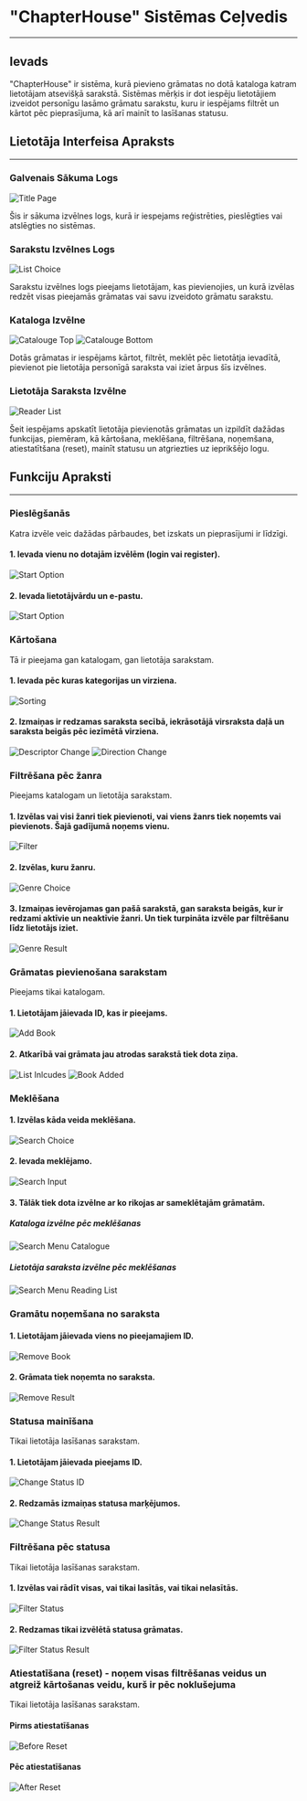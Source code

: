 # "ChapterHouse" Sistēmas Ceļvedis
----
## Ievads

"ChapterHouse" ir sistēma, kurā pievieno grāmatas no dotā kataloga katram lietotājam atsevišķā sarakstā. Sistēmas mērķis ir dot iespēju lietotājiem izveidot personīgu lasāmo grāmatu sarakstu, kuru ir iespējams filtrēt un kārtot pēc pieprasījuma, kā arī mainīt to lasīšanas statusu.

## Lietotāja Interfeisa Apraksts
----
### Galvenais Sākuma Logs
![Title Page](guide_img/start.png)

Šis ir sākuma izvēlnes logs, kurā ir iespejams reģistrēties, pieslēgties vai atslēgties no sistēmas.

### Sarakstu Izvēlnes Logs
![List Choice](guide_img/listChoice.png)

Sarakstu izvēlnes logs pieejams lietotājam, kas pievienojies, un kurā izvēlas redzēt visas pieejamās grāmatas vai savu izveidoto grāmatu sarakstu.

### Kataloga Izvēlne
![Catalouge Top](guide_img/main_allBooks_top.png)
![Catalouge Bottom](guide_img/main_allBooks.png)

Dotās grāmatas ir iespējams kārtot, filtrēt, meklēt pēc lietotātja ievadītā, pievienot pie lietotāja personīgā saraksta vai iziet ārpus šīs izvēlnes.

### Lietotāja Saraksta Izvēlne
![Reader List](guide_img/main_user_list.png)

Šeit iespējams apskatīt lietotāja pievienotās grāmatas un izpildīt dažādas funkcijas, piemēram, kā kārtošana, meklēšana, filtrēšana, noņemšana, atiestatītšana (reset), mainīt statusu un atgriezties uz ieprikšējo logu.

## Funkciju Apraksti
----
### Pieslēgšanās
Katra izvēle veic dažādas pārbaudes, bet izskats un pieprasījumi ir līdzīgi.
#### 1. Ievada vienu no dotajām izvēlēm (login vai register).
![Start Option](guide_img/functions/login/start_login.png)
#### 2. Ievada lietotājvārdu un e-pastu.
![Start Option](guide_img/functions/login/start_login_user.png)

### Kārtošana
Tā ir pieejama gan katalogam, gan lietotāja sarakstam.
#### 1. Ievada pēc kuras kategorijas un virziena.
![Sorting](guide_img/functions/sort/sorting.png)
#### 2. Izmaiņas ir redzamas saraksta secībā, iekrāsotājā virsraksta daļā un saraksta beigās pēc iezīmētā virziena.
![Descriptor Change](guide_img/functions/sort/sorting_top_change.png)
![Direction Change](guide_img/functions/sort/sorting_direction.png)

### Filtrēšana pēc žanra
Pieejams katalogam un lietotāja sarakstam.
#### 1. Izvēlas vai visi žanri tiek pievienoti, vai viens žanrs tiek noņemts vai pievienots. Šajā gadījumā noņems vienu.
![Filter](guide_img/functions/filter_genre/filter.png)
#### 2. Izvēlas, kuru žanru.
![Genre Choice](guide_img/functions/filter_genre/filter_genre.png)
#### 3. Izmaiņas ievērojamas gan pašā sarakstā, gan saraksta beigās, kur ir redzami aktīvie un neaktīvie žanri. Un tiek turpināta izvēle par filtrēšanu līdz lietotājs iziet.
![Genre Result](guide_img/functions/filter_genre/filter_cont_choice.png)

### Grāmatas pievienošana sarakstam
Pieejams tikai katalogam.
#### 1. Lietotājam jāievada ID, kas ir pieejams.
![Add Book](guide_img/functions/add/add_book.png)
#### 2. Atkarībā vai grāmata jau atrodas sarakstā tiek dota ziņa.
![List Inlcudes](guide_img/functions/add/add_negative.png)
![Book Added](guide_img/functions/add/add_positive.png)

### Meklēšana
#### 1. Izvēlas kāda veida meklēšana.
![Search Choice](guide_img/functions/search/search_what.png)
#### 2. Ievada meklējamo.
![Search Input](guide_img/functions/search/search_input.png)
#### 3. Tālāk tiek dota izvēlne ar ko rikojas ar sameklētajām grāmatām.
##### Kataloga izvēlne pēc meklēšanas
![Search Menu Catalogue](guide_img/functions/search/search_menu.png)
##### Lietotāja saraksta izvēlne pēc meklēšanas
![Search Menu Reading List](guide_img/functions/search/search_menu_readingList.png)

### Gramātu noņemšana no saraksta
#### 1. Lietotājam jāievada viens no pieejamajiem ID.
![Remove Book](guide_img/functions/remove/remove_id.png)
#### 2. Grāmata tiek noņemta no saraksta.
![Remove Result](guide_img/functions/remove/remove_result.png)

### Statusa mainīšana
Tikai lietotāja lasīšanas sarakstam.
#### 1. Lietotājam jāievada pieejams ID.
![Change Status ID](guide_img/functions/status_change/status_change_id.png)
#### 2. Redzamās izmaiņas statusa marķējumos.
![Change Status Result](guide_img/functions/status_change/status_change_id_after.png)

### Filtrēšana pēc statusa
Tikai lietotāja lasīšanas sarakstam.
#### 1. Izvēlas vai rādīt visas, vai tikai lasītās, vai tikai nelasītās.
![Filter Status](guide_img/functions/filter_status/filter_status.png)
#### 2. Redzamas tikai izvēlētā statusa grāmatas.
![Filter Status Result](guide_img/functions/filter_status/filter_status_result.png)

### Atiestatīšana (reset) - noņem visas filtrēšanas veidus un atgreiž kārtošanas veidu, kurš ir pēc noklušejuma
Tikai lietotāja lasīšanas sarakstam.
#### Pirms atiestatīšanas 
![Before Reset](guide_img/functions/reset/before_reset.png)
#### Pēc atiestatīšanas
![After Reset](guide_img/functions/reset/after_reset.png)
